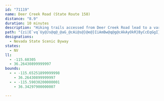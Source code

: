 ```yaml
---
id: "71119"
name: Deer Creek Road (State Route 158)
distance: "8.9"
duration: 10 minutes
description: "Hiking trails accessed from Deer Creek Road lead to a variety of attractions including a grove of ancient bristlecone pine trees, which are among the world’s oldest living things. Summertime temperatures run at least 20 degrees cooler than in Las Vegas, which makes it great for an outing."
path: "{zi|E`vq`Uy@Js@q@_@aG_@cAi@s@}@e@}IiAmBw@q@g@cAkAyOkR}ByCcEqGgI}NgB_CuBaAeEkAuASsA?g`@rFsCl@uCdAkB~@aK|H_D|C}@nAcBdE_D|My@rBcA~A_AbAcAt@kGjC_An@sAtAwIbNcAnA{@x@iA|@}ElBsCjByBrC{A|Do@nA{A~AsAh@i@JsCD_CXsBdAgBtAoAj@gAHuAWo@_@oAsBYmBXaH}@wFOiEUkBWy@aCoEUkAGsABkCGyA_@aBUg@u@_AyB_AsBFs@Xo@j@y@vAmCdJ_@~AYjBC`Cp@rONrAx@hDNpADxA]dCoBtFm@fDe@~Fe@`D}@vCuBtDmCxCsBfDeA`D}CbO_ApBwB~Ay@ZiBJiC[kDkA{WmHmAKcCH}Bt@}@p@aA~@iBlCyAdAoK`DsDrA}CxBcDxCmErHcDnD}GlGoP|My@\\oAFc@A_AWy@g@wC{DaA_AaBSsAXk@Xc@`@e@r@YdASrAyA~L[hBm@jBo@dAu@r@qClB_A~@k@~ASlAm@nGa@dBaBjCkBtA}@|@i@dA[tB?zBTdArBjFd@zB\\jDd@`CbCrJl@tDCdEYlCOZIfDLhBTx@tAtB\\dADl@E^_@~@MJ"
designations:
  - Nevada State Scenic Byway
states:
  - NV
ll:
  - -115.60305
  - 36.26430899999997
bounds:
  - - -115.65251899999998
    - 36.26430899999997
  - - -115.59030200000001
    - 36.34297900000007

---
```



